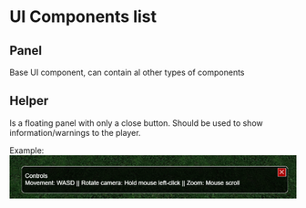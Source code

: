 # UI Components list

## Panel

Base UI component, can contain al other types of components

## Helper

Is a floating panel with only a close button. Should be used to show information/warnings to the player.

Example:
![Helper example](./images/helper-example.png)
